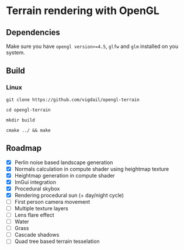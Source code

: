 # Terrain rendering with OpenGL

## Dependencies

Make sure you have ```opengl version>=4.5```, ```glfw``` and ```glm``` installed on you system.

## Build
### Linux
```git clone https://github.com/vigdail/opengl-terrain```

```cd opengl-terrain```

```mkdir build```

```cmake ../ && make```

## Roadmap

- [x] Perlin noise based landscape generation
- [x] Normals calculation in compute shader using heightmap texture
- [x] Heightmap generation in compute shader
- [x] ImGui integration
- [x] Procedural skybox
- [x] Rendering procedural sun (+ day/night cycle)
- [ ] First person camera movement
- [ ] Multiple texture layers
- [ ] Lens flare effect
- [ ] Water
- [ ] Grass
- [ ] Cascade shadows
- [ ] Quad tree based terrain tesselation

